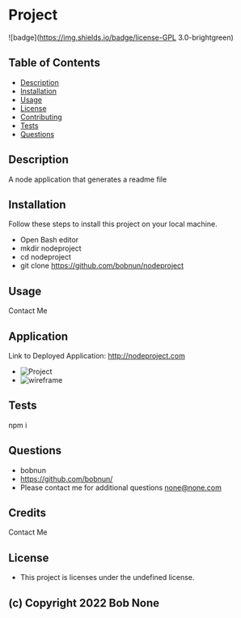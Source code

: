 
# Project

![badge](https://img.shields.io/badge/license-GPL 3.0-brightgreen)


## Table of Contents
- [Description](#description)
- [Installation](#installation)
- [Usage](#usage)
- [License](#license)
- [Contributing](#contributing)
- [Tests](#tests)
- [Questions](#questions)

## Description
A node application that generates a readme file

## Installation

Follow these steps to install this project on your local machine.

- Open Bash editor
- mkdir nodeproject
- cd nodeproject
- git clone https://github.com/bobnun/nodeproject

## Usage
Contact Me

## Application

Link to Deployed Application: http://nodeproject.com

- ![Project](assets/images/nodeproject.png)
- ![wireframe](assets/images/wireframe.png)

## Tests
npm i

## Questions
- bobnun 
- https://github.com/bobnun/
- Please contact me for additional questions none@none.com

## Credits
Contact Me

## License
- This project is licenses under the  undefined license.

##   (c) Copyright 2022 Bob None 
 
